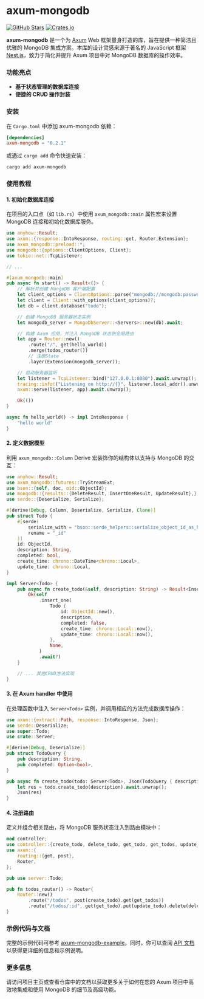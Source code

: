 # axum-mongodb

[![GitHub Stars](https://img.shields.io/github/stars/yexiyue/axum-mongodb?style=flat-square)](https://github.com/yexiyue/axum-mongodb)
[![Crates.io](https://img.shields.io/crates/v/axum-mongodb?style=flat-square)](https://crates.io/crates/axum-mongodb)

**axum-mongodb** 是一个为 [Axum](https://github.com/tokio-rs/axum) Web 框架量身打造的库，旨在提供一种简洁且优雅的 MongoDB 集成方案。本库的设计灵感来源于著名的 JavaScript 框架 [Nest.js](https://nestjs.com/)，致力于简化并提升 Axum 项目中对 MongoDB 数据库的操作效率。

### 功能亮点

- **基于状态管理的数据库连接**
- **便捷的 CRUD 操作封装**

### 安装

在 `Cargo.toml` 中添加 axum-mongodb 依赖：

```toml
[dependencies]
axum-mongodb = "0.2.1"
```

或通过 `cargo add` 命令快速安装：

```bash
cargo add axum-mongodb
```

### 使用教程

#### 1. 初始化数据库连接

在项目的入口点（如 `lib.rs`）中使用 `axum_mongodb::main` 属性宏来设置 MongoDB 连接和初始化数据库服务。

```rust
use anyhow::Result;
use axum::{response::IntoResponse, routing::get, Router,Extension};
use axum_mongodb::preload::*;
use mongodb::{options::ClientOptions, Client};
use tokio::net::TcpListener;

// ...

#[axum_mongodb::main]
pub async fn start() -> Result<()> {
    // 解析并创建 MongoDB 客户端配置
    let client_options = ClientOptions::parse("mongodb://mongodb:password@localhost:21045/admin").await?;
    let client = Client::with_options(client_options)?;
    let db = client.database("todo");

    // 创建 MongoDB 服务器状态实例
    let mongodb_server = MongoDbServer::<Servers>::new(db).await;

    // 构建 Axum 应用，并注入 MongoDB 状态到全局路由
    let app = Router::new()
        .route("/", get(hello_world))
        .merge(todos_router())
        // 注册State
        .layer(Extension(mongodb_server));

    // 启动服务器监听
    let listener = TcpListener::bind("127.0.0.1:8080").await.unwrap();
    tracing::info!("Listening on http://{}", listener.local_addr().unwrap());
    axum::serve(listener, app).await.unwrap();

    Ok(())
}

async fn hello_world() -> impl IntoResponse {
    "hello world"
}
```

#### 2. 定义数据模型

利用 `axum_mongodb::Column` Derive 宏装饰你的结构体以支持与 MongoDB 的交互：

```rust
use anyhow::Result;
use axum_mongodb::futures::TryStreamExt;
use bson::{self, doc, oid::ObjectId};
use mongodb::{results::{DeleteResult, InsertOneResult, UpdateResult},};
use serde::{Deserialize, Serialize};

#[derive(Debug, Column, Deserialize, Serialize, Clone)]
pub struct Todo {
    #[serde(
        serialize_with = "bson::serde_helpers::serialize_object_id_as_hex_string",
        rename = "_id"
    )]
    id: ObjectId,
    description: String,
    completed: bool,
    create_time: chrono::DateTime<chrono::Local>,
    update_time: chrono::Local,
}

impl Server<Todo> {
    pub async fn create_todo(&self, description: String) -> Result<InsertOneResult> {
        Ok(self
            .insert_one(
                Todo {
                    id: ObjectId::new(),
                    description,
                    completed: false,
                    create_time: chrono::Local::now(),
                    update_time: chrono::Local::now(),
                },
                None,
            )
            .await?)
    }

    // ... 其他CRUD方法实现
}
```

#### 3. 在 Axum handler 中使用

在处理函数中注入 `Server<Todo>` 实例，并调用相应的方法完成数据库操作：

```rust
use axum::{extract::Path, response::IntoResponse, Json};
use serde::Deserialize;
use super::Todo;
use crate::Server;

#[derive(Debug, Deserialize)]
pub struct TodoQuery {
    pub description: String,
    pub completed: Option<bool>,
}

pub async fn create_todo(todo: Server<Todo>, Json(TodoQuery { description, .. }): Json<TodoQuery>) -> impl IntoResponse {
    let res = todo.create_todo(description).await.unwrap();
    Json(res)
}
```

#### 4. 注册路由

定义并组合相关路由，将 MongoDB 服务状态注入到路由模块中：

```rust
mod controller;
use controller::{create_todo, delete_todo, get_todo, get_todos, update_todo};
use axum::{
    routing::{get, post},
    Router,
};

pub use server::Todo;

pub fn todos_router() -> Router{
    Router::new()
        .route("/todos", post(create_todo).get(get_todos))
        .route("/todos/:id", get(get_todo).put(update_todo).delete(delete_todo))
}

```

### 示例代码与文档

完整的示例代码可参考 [axum-mongodb-example](https://github.com/yexiyue/axum-mongodb/blob/master/examples/axum/src/lib.rs)。同时，你可以查阅 [API 文档](https://apifox.com/apidoc/shared-6bef1065-5c3e-42a8-bf10-73e21f671fe1) 以获得更详细的信息和示例说明。

### 更多信息

请访问项目主页或查看仓库中的文档以获取更多关于如何在您的 Axum 项目中高效地集成和使用 MongoDB 的细节及高级功能。
